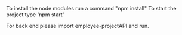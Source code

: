 To install the node modules run a command "npm install"
To start the project type 'npm start'

For back end please import employee-projectAPI and run.
